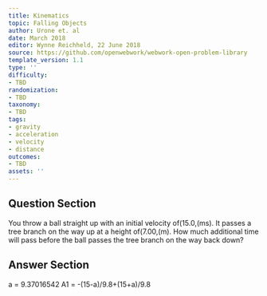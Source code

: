 ```yaml
---
title: Kinematics
topic: Falling Objects
author: Urone et. al
date: March 2018
editor: Wynne Reichheld, 22 June 2018
source: https://github.com/openwebwork/webwork-open-problem-library
template_version: 1.1
type: ''
difficulty:
- TBD
randomization:
- TBD
taxonomy:
- TBD
tags:
- gravity
- acceleration
- velocity
- distance
outcomes:
- TBD
assets: ''
---
```


## Question Section 

You throw a ball straight up with an initial velocity of(15.0,(ms). It passes a tree branch on the way up at a height of(7.00,(m). How much additional time will pass before the ball passes the tree branch on the way back down?



## Answer Section

a = 9.37016542
A1 = -(15-a)/9.8+(15+a)/9.8